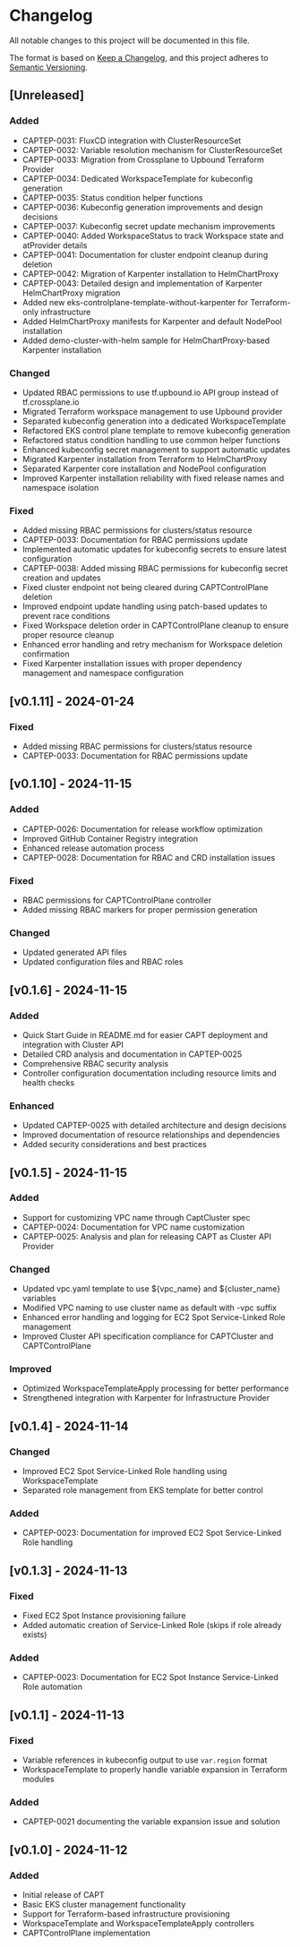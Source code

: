 # Changelog

All notable changes to this project will be documented in this file.

The format is based on [Keep a Changelog](https://keepachangelog.com/en/1.0.0/),
and this project adheres to [Semantic Versioning](https://semver.org/spec/v2.0.0.html).

## [Unreleased]

### Added
- CAPTEP-0031: FluxCD integration with ClusterResourceSet
- CAPTEP-0032: Variable resolution mechanism for ClusterResourceSet
- CAPTEP-0033: Migration from Crossplane to Upbound Terraform Provider
- CAPTEP-0034: Dedicated WorkspaceTemplate for kubeconfig generation
- CAPTEP-0035: Status condition helper functions
- CAPTEP-0036: Kubeconfig generation improvements and design decisions
- CAPTEP-0037: Kubeconfig secret update mechanism improvements
- CAPTEP-0040: Added WorkspaceStatus to track Workspace state and atProvider details
- CAPTEP-0041: Documentation for cluster endpoint cleanup during deletion
- CAPTEP-0042: Migration of Karpenter installation to HelmChartProxy
- CAPTEP-0043: Detailed design and implementation of Karpenter HelmChartProxy migration
- Added new eks-controlplane-template-without-karpenter for Terraform-only infrastructure
- Added HelmChartProxy manifests for Karpenter and default NodePool installation
- Added demo-cluster-with-helm sample for HelmChartProxy-based Karpenter installation

### Changed
- Updated RBAC permissions to use tf.upbound.io API group instead of tf.crossplane.io
- Migrated Terraform workspace management to use Upbound provider
- Separated kubeconfig generation into a dedicated WorkspaceTemplate
- Refactored EKS control plane template to remove kubeconfig generation
- Refactored status condition handling to use common helper functions
- Enhanced kubeconfig secret management to support automatic updates
- Migrated Karpenter installation from Terraform to HelmChartProxy
- Separated Karpenter core installation and NodePool configuration
- Improved Karpenter installation reliability with fixed release names and namespace isolation

### Fixed
- Added missing RBAC permissions for clusters/status resource
- CAPTEP-0033: Documentation for RBAC permissions update
- Implemented automatic updates for kubeconfig secrets to ensure latest configuration
- CAPTEP-0038: Added missing RBAC permissions for kubeconfig secret creation and updates
- Fixed cluster endpoint not being cleared during CAPTControlPlane deletion
- Improved endpoint update handling using patch-based updates to prevent race conditions
- Fixed Workspace deletion order in CAPTControlPlane cleanup to ensure proper resource cleanup
- Enhanced error handling and retry mechanism for Workspace deletion confirmation
- Fixed Karpenter installation issues with proper dependency management and namespace configuration

## [v0.1.11] - 2024-01-24

### Fixed
- Added missing RBAC permissions for clusters/status resource
- CAPTEP-0033: Documentation for RBAC permissions update

## [v0.1.10] - 2024-11-15

### Added
- CAPTEP-0026: Documentation for release workflow optimization
- Improved GitHub Container Registry integration
- Enhanced release automation process
- CAPTEP-0028: Documentation for RBAC and CRD installation issues

### Fixed
- RBAC permissions for CAPTControlPlane controller
- Added missing RBAC markers for proper permission generation

### Changed
- Updated generated API files
- Updated configuration files and RBAC roles

## [v0.1.6] - 2024-11-15

### Added
- Quick Start Guide in README.md for easier CAPT deployment and integration with Cluster API
- Detailed CRD analysis and documentation in CAPTEP-0025
- Comprehensive RBAC security analysis
- Controller configuration documentation including resource limits and health checks

### Enhanced
- Updated CAPTEP-0025 with detailed architecture and design decisions
- Improved documentation of resource relationships and dependencies
- Added security considerations and best practices

## [v0.1.5] - 2024-11-15

### Added
- Support for customizing VPC name through CaptCluster spec
- CAPTEP-0024: Documentation for VPC name customization
- CAPTEP-0025: Analysis and plan for releasing CAPT as Cluster API Provider

### Changed
- Updated vpc.yaml template to use ${vpc_name} and ${cluster_name} variables
- Modified VPC naming to use cluster name as default with -vpc suffix
- Enhanced error handling and logging for EC2 Spot Service-Linked Role management
- Improved Cluster API specification compliance for CAPTCluster and CAPTControlPlane

### Improved
- Optimized WorkspaceTemplateApply processing for better performance
- Strengthened integration with Karpenter for Infrastructure Provider

## [v0.1.4] - 2024-11-14

### Changed
- Improved EC2 Spot Service-Linked Role handling using WorkspaceTemplate
- Separated role management from EKS template for better control

### Added
- CAPTEP-0023: Documentation for improved EC2 Spot Service-Linked Role handling

## [v0.1.3] - 2024-11-13

### Fixed
- Fixed EC2 Spot Instance provisioning failure
- Added automatic creation of Service-Linked Role (skips if role already exists)

### Added
- CAPTEP-0023: Documentation for EC2 Spot Instance Service-Linked Role automation

## [v0.1.1] - 2024-11-13

### Fixed
- Variable references in kubeconfig output to use `var.region` format
- WorkspaceTemplate to properly handle variable expansion in Terraform modules

### Added
- CAPTEP-0021 documenting the variable expansion issue and solution

## [v0.1.0] - 2024-11-12

### Added
- Initial release of CAPT
- Basic EKS cluster management functionality
- Support for Terraform-based infrastructure provisioning
- WorkspaceTemplate and WorkspaceTemplateApply controllers
- CAPTControlPlane implementation
